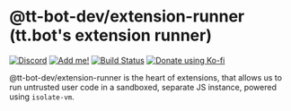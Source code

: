 <!--
Copyright (C) 2020 tt.bot dev team
 
This file is part of tt.bot's extension runner.
 
tt.bot's extension runner is free software: you can redistribute it and/or modify
it under the terms of the GNU Affero General Public License as published by
the Free Software Foundation, either version 3 of the License, or
(at your option) any later version.
 
tt.bot's extension runner is distributed in the hope that it will be useful,
but WITHOUT ANY WARRANTY; without even the implied warranty of
MERCHANTABILITY or FITNESS FOR A PARTICULAR PURPOSE.  See the
GNU Affero General Public License for more details.
 
You should have received a copy of the GNU Affero General Public License
along with tt.bot's extension runner.  If not, see <http://www.gnu.org/licenses/>.
-->
# @tt-bot-dev/extension-runner (tt.bot's extension runner)
[![Discord][discord shield]][discord invite] [![Add me!][tt.bot add shield]][tt.bot invite]
[![Build Status][gh shield]][gh]
[![Donate using Ko-fi](https://www.ko-fi.com/img/githubbutton_sm.svg)](https://ko-fi.com/T6T11LVG2)

@tt-bot-dev/extension-runner is the heart of extensions, that allows us to run untrusted user code in a sandboxed, separate JS instance, powered using `isolate-vm`.

[discord shield]: https://discordapp.com/api/guilds/195865382039453697/widget.png?style=shield
[discord invite]: https://discord.gg/pGN5dMq
[tt.bot add shield]: https://img.shields.io/badge/tt.bot-add%20to%20your%20server-008800.svg
[tt.bot invite]: https://discordapp.com/oauth2/authorize?scope=bot&client_id=195506253806436353
[gh shield]: https://github.com/tt-bot-dev/extension-runner/workflows/lint/badge.svg
[gh]: https://github.com/tt-bot-dev/tt.bot/extension-runner